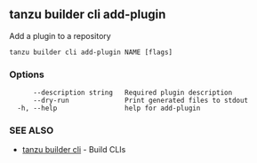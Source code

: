## tanzu builder cli add-plugin

Add a plugin to a repository

```
tanzu builder cli add-plugin NAME [flags]
```

### Options

```
      --description string   Required plugin description
      --dry-run              Print generated files to stdout
  -h, --help                 help for add-plugin
```

### SEE ALSO

* [tanzu builder cli](tanzu_builder_cli.md)	 - Build CLIs

